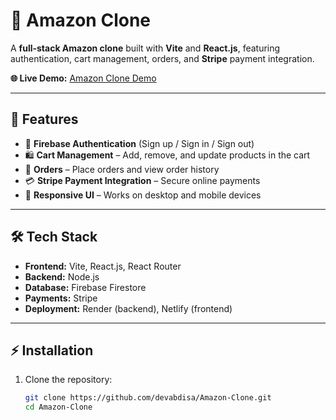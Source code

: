 # 🛒 Amazon Clone

A **full-stack Amazon clone** built with **Vite** and **React.js**, featuring authentication, cart management, orders, and **Stripe** payment integration.

**🌐 Live Demo:** [Amazon Clone Demo](https://ecommerce-clone-dev-abdisa.netlify.app/)

---

## 🚀 Features

- 🔐 **Firebase Authentication** (Sign up / Sign in / Sign out)  
- 🛍️ **Cart Management** – Add, remove, and update products in the cart  
- 🧾 **Orders** – Place orders and view order history  
- 💳 **Stripe Payment Integration** – Secure online payments  
- 📱 **Responsive UI** – Works on desktop and mobile devices  

---

## 🛠️ Tech Stack

- **Frontend:** Vite, React.js, React Router  
- **Backend:** Node.js  
- **Database:** Firebase Firestore  
- **Payments:** Stripe  
- **Deployment:** Render (backend), Netlify (frontend)  

---

## ⚡ Installation

1. Clone the repository:  
   ```bash
   git clone https://github.com/devabdisa/Amazon-Clone.git
   cd Amazon-Clone
